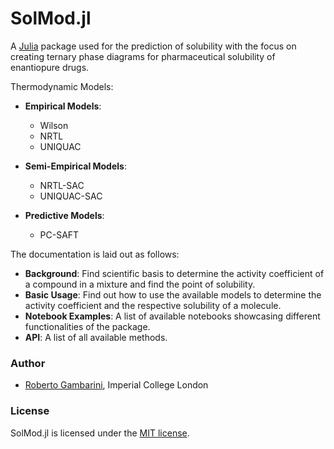 # SolMod.jl
A [Julia](http://julialang.org) package used for the prediction of solubility with the focus on creating ternary phase diagrams for pharmaceutical solubility of enantiopure drugs.

Thermodynamic Models:

- **Empirical Models**:

    - Wilson
    - NRTL
    - UNIQUAC


- **Semi-Empirical Models**:

    - NRTL-SAC
    - UNIQUAC-SAC


- **Predictive Models**:

    - PC-SAFT
    

The documentation is laid out as follows:

- **Background**: Find scientific basis to determine the activity coefficient of a compound in a mixture and find the point of solubility.
- **Basic Usage**: Find out how to use the available models to determine the activity coefficient and the respective solubility of a molecule.
- **Notebook Examples**: A list of available notebooks showcasing different functionalities of the package.
- **API**: A list of all available methods.

### Author

- [Roberto Gambarini](mailto:rag21@imperial.ac.uk), Imperial College London

### License

SolMod.jl is licensed under the [MIT license](https://github.com/RGambarini/SolMod.jl/blob/main/LICENSE).